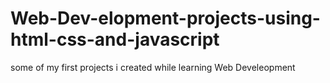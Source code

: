 # Web-Dev-elopment-projects-using-html-css-and-javascript
some of my first projects i created while learning Web Develeopment

